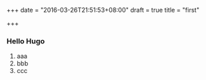 +++
date = "2016-03-26T21:51:53+08:00"
draft = true
title = "first"

+++
### Hello Hugo

1. aaa
1. bbb
1. ccc
